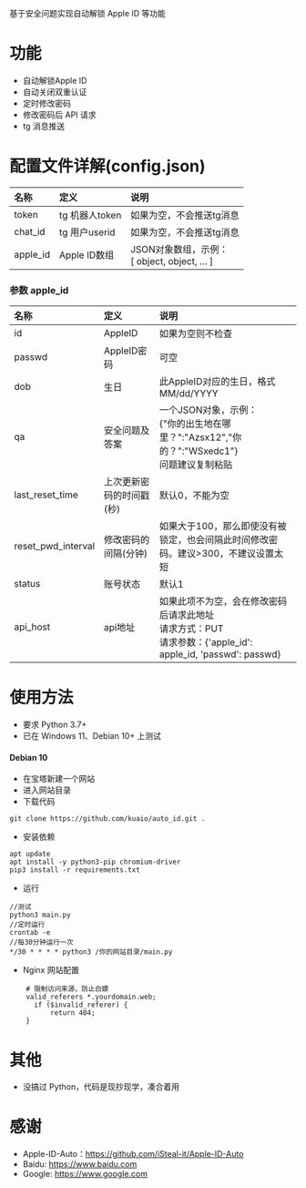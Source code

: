基于安全问题实现自动解锁 Apple ID 等功能
 
# 功能
- 自动解锁Apple ID
- 自动关闭双重认证
- 定时修改密码
- 修改密码后 API 请求
- tg 消息推送

# 配置文件详解(config.json)
名称 | 定义 | 说明
:- | :- | :-
token | tg 机器人token | 如果为空，不会推送tg消息
chat_id | tg 用户userid | 如果为空，不会推送tg消息
apple_id | Apple ID数组 | JSON对象数组，示例：<br>[ object, object, ... ]

### 参数 apple_id
名称 | 定义 | 说明
:- | :- | :-
id | AppleID | 如果为空则不检查
passwd | AppleID密码 | 可空
dob | 生日 | 此AppleID对应的生日，格式 MM/dd/YYYY
qa | 安全问题及答案 | 一个JSON对象，示例：<br>{"你的出生地在哪里？":"Azsx12","你的？":"WSxedc1"}<br>问题建议复制粘贴
last_reset_time | 上次更新密码的时间戳(秒) | 默认0，不能为空
reset_pwd_interval | 修改密码的间隔(分钟) | 如果大于100，那么即使没有被锁定，也会间隔此时间修改密码。建议>300，不建议设置太短
status | 账号状态 | 默认1
api_host | api地址 | 如果此项不为空，会在修改密码后请求此地址<br>请求方式：PUT<br>请求参数：{'apple_id': apple_id, 'passwd': passwd}

# 使用方法
- 要求 Python 3.7+
- 已在 Windows 11、Debian 10+ 上测试

#### Debian 10

- 在宝塔新建一个网站
- 进入网站目录
- 下载代码 
```
git clone https://github.com/kuaio/auto_id.git .
```
- 安装依赖
```
apt update
apt install -y python3-pip chromium-driver
pip3 install -r requirements.txt
```
- 运行
```
//测试
python3 main.py
//定时运行
crontab -e
//每30分钟运行一次
*/30 * * * * python3 /你的网站目录/main.py
``` 
- Nginx 网站配置
```
    # 限制访问来源，防止白嫖
    valid_referers *.yourdomain.web;
	  if ($invalid_referer) {
		  return 404;
    }
```

# 其他
- 没搞过 Python，代码是现抄现学，凑合着用

# 感谢

* Apple-ID-Auto：https://github.com/iSteal-it/Apple-ID-Auto
* Baidu: https://www.baidu.com 
* Google: https://www.google.com
